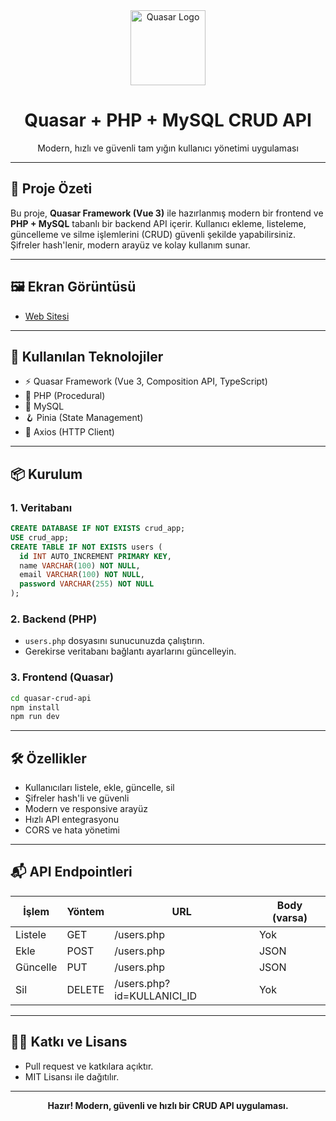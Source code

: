 <div align="center">
  <img src="https://cdn.quasar.dev/logo/svg/quasar-logo.svg" width="120" alt="Quasar Logo" />
  <h1>Quasar + PHP + MySQL CRUD API</h1>
  <p>Modern, hızlı ve güvenli tam yığın kullanıcı yönetimi uygulaması</p>
</div>

---

## 🚀 Proje Özeti

Bu proje, <b>Quasar Framework (Vue 3)</b> ile hazırlanmış modern bir frontend ve <b>PHP + MySQL</b> tabanlı bir backend API içerir. Kullanıcı ekleme, listeleme, güncelleme ve silme işlemlerini (CRUD) güvenli şekilde yapabilirsiniz. Şifreler hash'lenir, modern arayüz ve kolay kullanım sunar.

---

## 🖼️ Ekran Görüntüsü

- [Web Sitesi](https://github.com/kaankaltakkiran/Linux_notlarim/tree/main/ubuntu_kurulum_notlarim/script_notlari)

---

## 🧱 Kullanılan Teknolojiler

- ⚡️ Quasar Framework (Vue 3, Composition API, TypeScript)
- 🐘 PHP (Procedural)
- 🐬 MySQL
- 🪝 Pinia (State Management)
- 🔗 Axios (HTTP Client)

---

## 📦 Kurulum

### 1. Veritabanı

```sql
CREATE DATABASE IF NOT EXISTS crud_app;
USE crud_app;
CREATE TABLE IF NOT EXISTS users (
  id INT AUTO_INCREMENT PRIMARY KEY,
  name VARCHAR(100) NOT NULL,
  email VARCHAR(100) NOT NULL,
  password VARCHAR(255) NOT NULL
);
```

### 2. Backend (PHP)

- `users.php` dosyasını sunucunuzda çalıştırın.
- Gerekirse veritabanı bağlantı ayarlarını güncelleyin.

### 3. Frontend (Quasar)

```bash
cd quasar-crud-api
npm install
npm run dev
```

---

## 🛠️ Özellikler

- Kullanıcıları listele, ekle, güncelle, sil
- Şifreler hash'li ve güvenli
- Modern ve responsive arayüz
- Hızlı API entegrasyonu
- CORS ve hata yönetimi

---

## 📬 API Endpointleri

| İşlem    | Yöntem | URL                        | Body (varsa) |
| -------- | ------ | -------------------------- | ------------ |
| Listele  | GET    | /users.php                 | Yok          |
| Ekle     | POST   | /users.php                 | JSON         |
| Güncelle | PUT    | /users.php                 | JSON         |
| Sil      | DELETE | /users.php?id=KULLANICI_ID | Yok          |

---

## 🧑‍💻 Katkı ve Lisans

- Pull request ve katkılara açıktır.
- MIT Lisansı ile dağıtılır.

---

<div align="center">
  <b>Hazır! Modern, güvenli ve hızlı bir CRUD API uygulaması.</b>
</div>
